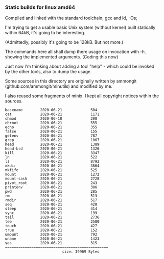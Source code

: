 ### Static builds for linux amd64

Compiled and linked with the standard toolchain, gcc and ld,  -Os;

I'm trying to get a usable basic Unix system (without kernel) built statically within 64kB,
it's going to be interesting.

(Admittedly, possibly it's going to be 128kB. But not more.)

The commands here all shall dump there usage on invocation with -h, showing the implemented arguments.
(Coding this now)

Just now I'm thinking about adding a tool "help" - which could be invoked by the other tools,
also to dump the usage. 

Some sources in this directory are originally written by ammongit (github.com/ammongit/minutils) 
and modified by me.

I also reused some fragments of minix.
I kept all copyright notices within the sources.


```
basename        2020-06-21             504
cat             2020-06-21             1171
chmod           2020-06-10             208
chroot          2020-06-21             555
echo            2020-06-21             355
false           2020-06-21             155
getenv          2020-06-21             787
grep            2020-06-21             1067
head            2020-06-21             1389
head-bsd        2020-06-21             1326
kill            2020-06-21             3347
ln              2020-06-21             522
ls              2020-06-21             8792
mkdir           2020-06-21             3864
mkfifo          2020-06-21             525
mount           2020-06-21             1272
mount-sash      2020-06-21             2728
pivot_root      2020-06-21             243
printenv        2020-06-21             386
pwd             2020-06-21             285
rm              2020-06-21             513
rmdir           2020-06-21             517
seq             2020-06-21             420
sleep           2020-06-21             414
sync            2020-06-21             199
tail            2020-06-21             2736
tee             2020-06-21             2580
touch           2020-06-21             427
true            2020-06-21             152
umount          2020-06-21             792
uname           2020-06-21             1423
yes             2020-06-21             315
===============================================
                          size: 39969 Bytes
```
